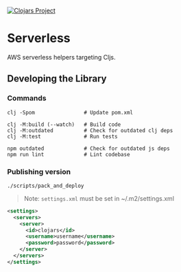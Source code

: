 [![Clojars Project](https://img.shields.io/clojars/v/dehli/serverless.svg)](https://clojars.org/dehli/serverless)

# Serverless

AWS serverless helpers targeting Cljs.

## Developing the Library

### Commands

```
clj -Spom                # Update pom.xml

clj -M:build (--watch)   # Build code
clj -M:outdated          # Check for outdated clj deps
clj -M:test              # Run tests

npm outdated             # Check for outdated js deps
npm run lint             # Lint codebase
```

### Publishing version

```
./scripts/pack_and_deploy
```

> Note: `settings.xml` must be set in ~/.m2/settings.xml

```xml
<settings>
  <servers>
    <server>
      <id>clojars</id>
      <username>username</username>
      <password>password</password>
    </server>
  </servers>
</settings>
```
